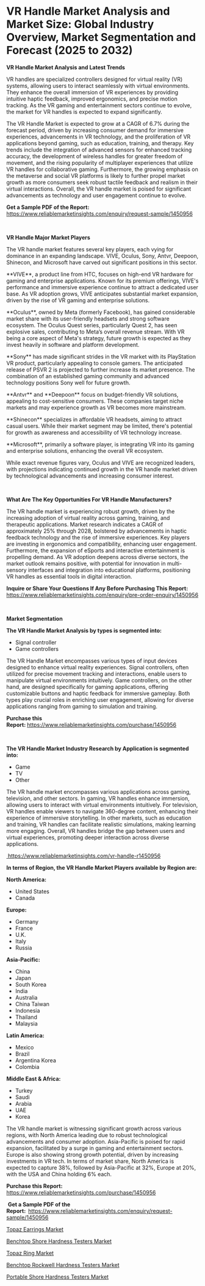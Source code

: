 <p><h1>VR Handle Market Analysis and Market Size: Global Industry Overview, Market Segmentation and Forecast (2025 to 2032)</h1></p><p><strong>VR Handle Market Analysis and Latest Trends</strong></p>
<p><p>VR handles are specialized controllers designed for virtual reality (VR) systems, allowing users to interact seamlessly with virtual environments. They enhance the overall immersion of VR experiences by providing intuitive haptic feedback, improved ergonomics, and precise motion tracking. As the VR gaming and entertainment sectors continue to evolve, the market for VR handles is expected to expand significantly.</p><p>The VR Handle Market is expected to grow at a CAGR of 6.7% during the forecast period, driven by increasing consumer demand for immersive experiences, advancements in VR technology, and the proliferation of VR applications beyond gaming, such as education, training, and therapy. Key trends include the integration of advanced sensors for enhanced tracking accuracy, the development of wireless handles for greater freedom of movement, and the rising popularity of multiplayer experiences that utilize VR handles for collaborative gaming. Furthermore, the growing emphasis on the metaverse and social VR platforms is likely to further propel market growth as more consumers seek robust tactile feedback and realism in their virtual interactions. Overall, the VR handle market is poised for significant advancements as technology and user engagement continue to evolve.</p></p>
<p><strong>Get a Sample PDF of the Report:&nbsp;</strong> <a href="https://www.reliablemarketinsights.com/enquiry/request-sample/1450956?utm_campaign=2609&utm_medium=2&utm_source=Github&utm_content=ia&utm_term=04042025&utm_id=vr-handle">https://www.reliablemarketinsights.com/enquiry/request-sample/1450956</a></p>
<p>&nbsp;</p>
<p><strong>VR Handle Major Market Players</strong></p>
<p><p>The VR handle market features several key players, each vying for dominance in an expanding landscape. VIVE, Oculus, Sony, Antvr, Deepoon, Shinecon, and Microsoft have carved out significant positions in this sector.</p><p>**VIVE**, a product line from HTC, focuses on high-end VR hardware for gaming and enterprise applications. Known for its premium offerings, VIVE's performance and immersive experience continue to attract a dedicated user base. As VR adoption grows, VIVE anticipates substantial market expansion, driven by the rise of VR gaming and enterprise solutions.</p><p>**Oculus**, owned by Meta (formerly Facebook), has gained considerable market share with its user-friendly headsets and strong software ecosystem. The Oculus Quest series, particularly Quest 2, has seen explosive sales, contributing to Meta’s overall revenue stream. With VR being a core aspect of Meta's strategy, future growth is expected as they invest heavily in software and platform development.</p><p>**Sony** has made significant strides in the VR market with its PlayStation VR product, particularly appealing to console gamers. The anticipated release of PSVR 2 is projected to further increase its market presence. The combination of an established gaming community and advanced technology positions Sony well for future growth.</p><p>**Antvr** and **Deepoon** focus on budget-friendly VR solutions, appealing to cost-sensitive consumers. These companies target niche markets and may experience growth as VR becomes more mainstream.</p><p>**Shinecon** specializes in affordable VR headsets, aiming to attract casual users. While their market segment may be limited, there's potential for growth as awareness and accessibility of VR technology increase.</p><p>**Microsoft**, primarily a software player, is integrating VR into its gaming and enterprise solutions, enhancing the overall VR ecosystem.</p><p>While exact revenue figures vary, Oculus and VIVE are recognized leaders, with projections indicating continued growth in the VR handle market driven by technological advancements and increasing consumer interest.</p></p>
<p>&nbsp;</p>
<p><strong>What Are The Key Opportunities For VR Handle Manufacturers?</strong></p>
<p><p>The VR handle market is experiencing robust growth, driven by the increasing adoption of virtual reality across gaming, training, and therapeutic applications. Market research indicates a CAGR of approximately 25% through 2028, bolstered by advancements in haptic feedback technology and the rise of immersive experiences. Key players are investing in ergonomics and compatibility, enhancing user engagement. Furthermore, the expansion of eSports and interactive entertainment is propelling demand. As VR adoption deepens across diverse sectors, the market outlook remains positive, with potential for innovation in multi-sensory interfaces and integration into educational platforms, positioning VR handles as essential tools in digital interaction.</p></p>
<p><strong>Inquire or Share Your Questions If Any Before Purchasing This Report:</strong> <a href="https://www.reliablemarketinsights.com/enquiry/pre-order-enquiry/1450956?utm_campaign=2609&utm_medium=2&utm_source=Github&utm_content=ia&utm_term=04042025&utm_id=vr-handle">https://www.reliablemarketinsights.com/enquiry/pre-order-enquiry/1450956</a></p>
<p>&nbsp;</p>
<p><strong>Market Segmentation</strong></p>
<p><strong>The VR Handle Market Analysis by types is segmented into:</strong></p>
<p><ul><li>Signal controller</li><li>Game controllers</li></ul></p>
<p><p>The VR Handle Market encompasses various types of input devices designed to enhance virtual reality experiences. Signal controllers, often utilized for precise movement tracking and interactions, enable users to manipulate virtual environments intuitively. Game controllers, on the other hand, are designed specifically for gaming applications, offering customizable buttons and haptic feedback for immersive gameplay. Both types play crucial roles in enriching user engagement, allowing for diverse applications ranging from gaming to simulation and training.</p></p>
<p><strong>Purchase this Report:&nbsp;</strong><a href="https://www.reliablemarketinsights.com/purchase/1450956?utm_campaign=2609&utm_medium=2&utm_source=Github&utm_content=ia&utm_term=04042025&utm_id=vr-handle">https://www.reliablemarketinsights.com/purchase/1450956</a></p>
<p>&nbsp;</p>
<p><strong>The VR Handle Market Industry Research by Application is segmented into:</strong></p>
<p><ul><li>Game</li><li>TV</li><li>Other</li></ul></p>
<p><p>The VR handle market encompasses various applications across gaming, television, and other sectors. In gaming, VR handles enhance immersion, allowing users to interact with virtual environments intuitively. For television, VR handles enable viewers to navigate 360-degree content, enhancing their experience of immersive storytelling. In other markets, such as education and training, VR handles can facilitate realistic simulations, making learning more engaging. Overall, VR handles bridge the gap between users and virtual experiences, promoting deeper interaction across diverse applications.</p></p>
<p><a href="https://www.reliablemarketinsights.com/vr-handle-r1450956?utm_campaign=2609&utm_medium=2&utm_source=Github&utm_content=ia&utm_term=04042025&utm_id=vr-handle">&nbsp;https://www.reliablemarketinsights.com/vr-handle-r1450956</a></p>
<p><strong>In terms of Region, the VR Handle Market Players available by Region are:</strong></p>
<p>
    <p> <strong> North America: </strong>
        <ul>
            <li>United States</li>
            <li>Canada</li>
        </ul>
        </p> 
    <p> <strong> Europe: </strong>
        <ul>
            <li>Germany</li>
            <li>France</li>
            <li>U.K.</li>
            <li>Italy</li>
            <li>Russia</li>
        </ul>
        </p> 
    <p> <strong> Asia-Pacific: </strong>
        <ul>
            <li>China</li>
            <li>Japan</li>
            <li>South Korea</li>
            <li>India</li>
            <li>Australia</li>
            <li>China Taiwan</li>
            <li>Indonesia</li>
            <li>Thailand</li>
            <li>Malaysia</li>
        </ul>
        </p> 
    <p> <strong> Latin America: </strong>
        <ul>
            <li>Mexico</li>
            <li>Brazil</li>
            <li>Argentina Korea</li>
            <li>Colombia</li>
        </ul>
        </p> 
    <p> <strong> Middle East & Africa: </strong>
        <ul>
            <li>Turkey</li>
            <li>Saudi</li>
            <li>Arabia</li>
            <li>UAE</li>
            <li>Korea</li>
        </ul>
    </p>
    </p>
<p><p>The VR handle market is witnessing significant growth across various regions, with North America leading due to robust technological advancements and consumer adoption. Asia-Pacific is poised for rapid expansion, facilitated by a surge in gaming and entertainment sectors. Europe is also showing strong growth potential, driven by increasing investments in VR tech. In terms of market share, North America is expected to capture 38%, followed by Asia-Pacific at 32%, Europe at 20%, with the USA and China holding 6% each.</p></p>
<p><strong>Purchase this Report: </strong><a href="https://www.reliablemarketinsights.com/purchase/1450956?utm_campaign=2609&utm_medium=2&utm_source=Github&utm_content=ia&utm_term=04042025&utm_id=vr-handle">https://www.reliablemarketinsights.com/purchase/1450956</a></p>
<p>&nbsp;<strong>Get a Sample PDF of the Report:&nbsp;&nbsp;</strong><a href="https://www.reliablemarketinsights.com/enquiry/request-sample/1450956?utm_campaign=2609&utm_medium=2&utm_source=Github&utm_content=ia&utm_term=04042025&utm_id=vr-handle">https://www.reliablemarketinsights.com/enquiry/request-sample/1450956</a></p>
<p><strong></strong></p>
<p><p><a href="https://github.com/lisaeichler20775/Market-Research-Report-List-1/blob/main/topaz-earrings-market.md?utm_campaign=2609&utm_medium=2&utm_source=Github&utm_content=ia&utm_term=04042025&utm_id=vr-handle">Topaz Earrings Market</a></p><p><a href="https://www.linkedin.com/pulse/understanding-benchtop-shore-hardness-testers-market-comprehensive-54i2c?utm_campaign=2609&utm_medium=2&utm_source=Github&utm_content=ia&utm_term=04042025&utm_id=vr-handle">Benchtop Shore Hardness Testers Market</a></p><p><a href="https://github.com/yankimber90yankim/Market-Research-Report-List-1/blob/main/topaz-ring-market.md?utm_campaign=2609&utm_medium=2&utm_source=Github&utm_content=ia&utm_term=04042025&utm_id=vr-handle">Topaz Ring Market</a></p><p><a href="https://www.linkedin.com/pulse/in-depth-analysis-benchtop-rockwell-hardness-testers-market-l3bmc?utm_campaign=2609&utm_medium=2&utm_source=Github&utm_content=ia&utm_term=04042025&utm_id=vr-handle">Benchtop Rockwell Hardness Testers Market</a></p><p><a href="https://www.linkedin.com/pulse/emerging-trends-portable-shore-hardness-testers-market-w84rc?utm_campaign=2609&utm_medium=2&utm_source=Github&utm_content=ia&utm_term=04042025&utm_id=vr-handle">Portable Shore Hardness Testers Market</a></p></p>